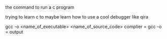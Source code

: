 the command to run a c program

trying to learn c to maybe learn how to use a cool debugger 
like qira

gcc -o <name_of_executable> <name_of_source_code>
complier = gcc
-o = output



